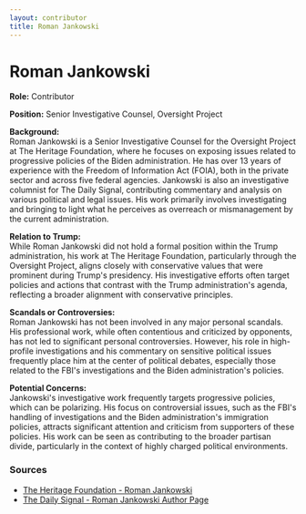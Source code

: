```yaml
---
layout: contributor  
title: Roman Jankowski  
---
```


# Roman Jankowski

**Role:** Contributor

**Position:** Senior Investigative Counsel, Oversight Project

**Background:**  
Roman Jankowski is a Senior Investigative Counsel for the Oversight Project at The Heritage Foundation, where he focuses on exposing issues related to progressive policies of the Biden administration. He has over 13 years of experience with the Freedom of Information Act (FOIA), both in the private sector and across five federal agencies. Jankowski is also an investigative columnist for The Daily Signal, contributing commentary and analysis on various political and legal issues. His work primarily involves investigating and bringing to light what he perceives as overreach or mismanagement by the current administration.

**Relation to Trump:**  
While Roman Jankowski did not hold a formal position within the Trump administration, his work at The Heritage Foundation, particularly through the Oversight Project, aligns closely with conservative values that were prominent during Trump's presidency. His investigative efforts often target policies and actions that contrast with the Trump administration's agenda, reflecting a broader alignment with conservative principles.

**Scandals or Controversies:**  
Roman Jankowski has not been involved in any major personal scandals. His professional work, while often contentious and criticized by opponents, has not led to significant personal controversies. However, his role in high-profile investigations and his commentary on sensitive political issues frequently place him at the center of political debates, especially those related to the FBI's investigations and the Biden administration's policies.

**Potential Concerns:**  
Jankowski's investigative work frequently targets progressive policies, which can be polarizing. His focus on controversial issues, such as the FBI's handling of investigations and the Biden administration's immigration policies, attracts significant attention and criticism from supporters of these policies. His work can be seen as contributing to the broader partisan divide, particularly in the context of highly charged political environments.

### Sources
- [The Heritage Foundation - Roman Jankowski](https://www.heritage.org/staff/roman-jankowski)
- [The Daily Signal - Roman Jankowski Author Page](https://www.dailysignal.com/author/roman-jankowski/)
